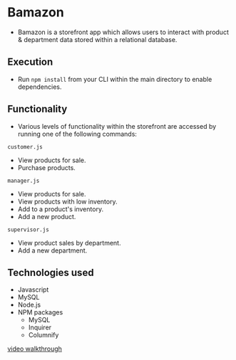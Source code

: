 # Bamazon
* Bamazon is a storefront app which allows users to interact with product & department data stored within a relational database.

## Execution
* Run `npm install` from your CLI within the main directory to enable dependencies.

## Functionality
* Various levels of functionality within the storefront are accessed by running one of the following commands:<br/>

`customer.js`<br/>
- View products for sale.
- Purchase products.<br/>

`manager.js`<br/>
- View products for sale.
- View products with low inventory.
- Add to a product's inventory.
- Add a new product.<br/>

`supervisor.js`<br/>
- View product sales by department.
- Add a new department.


## Technologies used
* Javascript
* MySQL
* Node.js
* NPM packages 
  - MySQL
  - Inquirer
  - Columnify

[video walkthrough](https://drive.google.com/file/d/1B0xz2dvB9NujA8tBsmn04aMGiBVNZr3i/view)
  